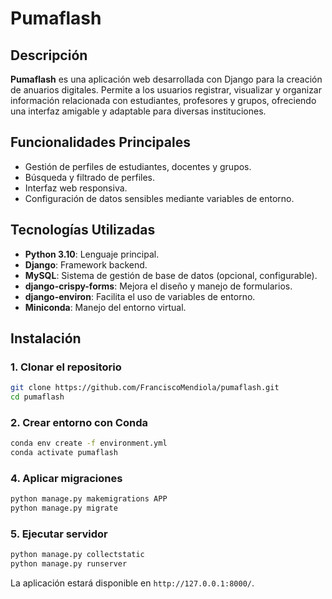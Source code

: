 # Pumaflash

## Descripción

**Pumaflash** es una aplicación web desarrollada con Django para la creación de anuarios digitales. Permite a los usuarios registrar, visualizar y organizar información relacionada con estudiantes, profesores y grupos, ofreciendo una interfaz amigable y adaptable para diversas instituciones.

## Funcionalidades Principales

- Gestión de perfiles de estudiantes, docentes y grupos.
- Búsqueda y filtrado de perfiles.
- Interfaz web responsiva.
- Configuración de datos sensibles mediante variables de entorno.

## Tecnologías Utilizadas

- **Python 3.10**: Lenguaje principal.
- **Django**: Framework backend.
- **MySQL**: Sistema de gestión de base de datos (opcional, configurable).
- **django-crispy-forms**: Mejora el diseño y manejo de formularios.
- **django-environ**: Facilita el uso de variables de entorno.
- **Miniconda**: Manejo del entorno virtual.

## Instalación

### 1. Clonar el repositorio

```bash
git clone https://github.com/FranciscoMendiola/pumaflash.git
cd pumaflash
```

### 2. Crear entorno con Conda

```bash
conda env create -f environment.yml
conda activate pumaflash
```

### 4. Aplicar migraciones

```bash
python manage.py makemigrations APP
python manage.py migrate
```
### 5. Ejecutar servidor

```bash
python manage.py collectstatic
python manage.py runserver
```

La aplicación estará disponible en `http://127.0.0.1:8000/`.
